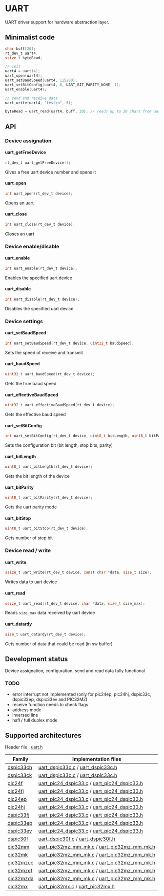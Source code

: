 # UART

UART driver support for hardware abstraction layer.

## Minimalist code

```C
char buff[20];
rt_dev_t uart4;
ssize_t byteRead;

// init
uart4 = uart(4);
uart_open(uart4);
uart_setBaudSpeed(uart4, 115200);
uart_setBitConfig(uart4, 8, UART_BIT_PARITY_NONE, 1);
uart_enable(uart4);

// send and receive data
uart_write(uart4, "test\n", 5);

byteRead = uart_read(uart4, buff, 20); // reads up to 20 chars from uart 4 to buff and returns read byte count.
```

## API

### Device assignation

#### uart_getFreeDevice

```C
rt_dev_t uart_getFreeDevice();
```
Gives a free uart device number and opens it

#### uart_open

```C
int uart_open(rt_dev_t device);
```
Opens an uart

#### uart_close

```C
int uart_close(rt_dev_t device);
```
Closes an uart

### Device enable/disable

#### uart_enable

```C
int uart_enable(rt_dev_t device);
```
Enables the specified uart device

#### uart_disable

```C
int uart_disable(rt_dev_t device);
```
Disables the specified uart device

### Device settings

#### uart_setBaudSpeed

```C
int uart_setBaudSpeed(rt_dev_t device, uint32_t baudSpeed);
```
Sets the speed of receive and transmit

#### uart_baudSpeed

```C
uint32_t uart_baudSpeed(rt_dev_t device);
```
 Gets the true baud speed

#### uart_effectiveBaudSpeed

```C
uint32_t uart_effectiveBaudSpeed(rt_dev_t device);
```
Gets the effective baud speed

#### uart_setBitConfig

```C
int uart_setBitConfig(rt_dev_t device, uint8_t bitLength, uint8_t bitParity, uint8_t bitStop);
```
Sets the configuration bit (bit length, stop bits, parity)

#### uart_bitLength

```C
uint8_t uart_bitLength(rt_dev_t device);
```
Gets the bit length of the device

#### uart_bitParity

```C
uint8_t uart_bitParity(rt_dev_t device);
```
Gets the uart parity mode

#### uart_bitStop

```C
uint8_t uart_bitStop(rt_dev_t device);
```
Gets number of stop bit

### Device read / write

#### uart_write

```C
ssize_t uart_write(rt_dev_t device, const char *data, size_t size);
```
Writes data to uart device

#### uart_read

```C
ssize_t uart_read(rt_dev_t device, char *data, size_t size_max);
```
Reads `size_max` data received by uart device

#### uart_datardy

```C
size_t uart_datardy(rt_dev_t device);
```
Gets number of data that could be read (in sw buffer)

## Development status

Device assignation, configuration, send and read data fully functional

### TODO

+ error interrupt not implemented (only for pic24ep, pic24hj, dspic33c, dspic33ep, dspic33ev and PIC32MZ)
+ receive function needs to check flags
+ address mode
+ inversed line
+ hafl / full duplex mode

## Supported architectures

Header file : [uart.h](uart.h)

|Family|Implementation files|
|------|--------------------|
|[dspic33ch](../../archi/dspic33ch/README.md)|[uart_dspic33c.c](uart_dspic33c.c) / [uart_dspic33c.h](uart_dspic33c.h)|
|[dspic33ck](../../archi/dspic33ck/README.md)|[uart_dspic33c.c](uart_dspic33c.c) / [uart_dspic33c.h](uart_dspic33c.h)|
|[pic24f](../../archi/pic24f/README.md)  |[uart_pic24_dspic33.c](uart_pic24_dspic33.c) / [uart_pic24_dspic33.h](uart_pic24_dspic33.h)|
|[pic24fj](../../archi/pic24fj/README.md)|[uart_pic24_dspic33.c](uart_pic24_dspic33.c) / [uart_pic24_dspic33.h](uart_pic24_dspic33.h)|
|[pic24ep](../../archi/pic24ep/README.md)|[uart_pic24_dspic33.c](uart_pic24_dspic33.c) / [uart_pic24_dspic33.h](uart_pic24_dspic33.h)|
|[pic24hj](../../archi/pic24hj/README.md)|[uart_pic24_dspic33.c](uart_pic24_dspic33.c) / [uart_pic24_dspic33.h](uart_pic24_dspic33.h)|
|[dspic33fj](../../archi/dspic33fj/README.md)|[uart_pic24_dspic33.c](uart_pic24_dspic33.c) / [uart_pic24_dspic33.h](uart_pic24_dspic33.h)|
|[dspic33ep](../../archi/dspic33ep/README.md)|[uart_pic24_dspic33.c](uart_pic24_dspic33.c) / [uart_pic24_dspic33.h](uart_pic24_dspic33.h)|
|[dspic33ev](../../archi/dspic33ev/README.md)|[uart_pic24_dspic33.c](uart_pic24_dspic33.c) / [uart_pic24_dspic33.h](uart_pic24_dspic33.h)|
|[dspic30f](../../archi/dspic30f/README.md)|[uart_dspic30f.c](uart_dspic30f.c) / [uart_dspic30f.h](uart_dspic30f.h)|
|[pic32mm](../../archi/pic32mm/README.md)|[uart_pic32mz_mm_mk.c](uart_pic32mz_mm_mk.c) / [uart_pic32mz_mm_mk.h](uart_pic32mz_mm_mk.h)|
|[pic32mk](../../archi/pic32mk/README.md)|[uart_pic32mz_mm_mk.c](uart_pic32mz_mm_mk.c) / [uart_pic32mz_mm_mk.h](uart_pic32mz_mm_mk.h)|
|[pic32mzec](../../archi/pic32mzec/README.md)|[uart_pic32mz_mm_mk.c](uart_pic32mz_mm_mk.c) / [uart_pic32mz_mm_mk.h](uart_pic32mz_mm_mk.h)|
|[pic32mzef](../../archi/pic32mzef/README.md)|[uart_pic32mz_mm_mk.c](uart_pic32mz_mm_mk.c) / [uart_pic32mz_mm_mk.h](uart_pic32mz_mm_mk.h)|
|[pic32mzda](../../archi/pic32mzda/README.md)|[uart_pic32mz_mm_mk.c](uart_pic32mz_mm_mk.c) / [uart_pic32mz_mm_mk.h](uart_pic32mz_mm_mk.h)|
|[pic32mx](../../archi/pic32mx/README.md)|[uart_pic32mx.c](uart_pic32mx.c) / [uart_pic32mx.h](uart_pic32mx.h)|
